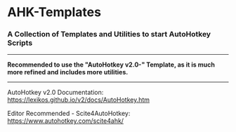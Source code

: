 # **AHK-Templates**

### A Collection of Templates and Utilities to start AutoHotkey Scripts
_______________________________________________________________________

**Recommended to use the "AutoHotkey v2.0-" Template, as it is much more refined and includes more utilities.**

_______________________________________________________________________

AutoHotkey v2.0 Documentation:  https://lexikos.github.io/v2/docs/AutoHotkey.htm

Editor Recommended - Scite4AutoHotkey:  https://www.autohotkey.com/scite4ahk/
